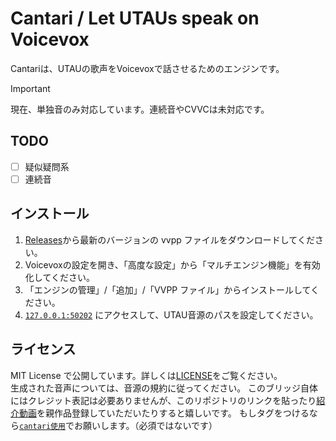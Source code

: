 # Cantari / Let UTAUs speak on Voicevox

Cantariは、UTAUの歌声をVoicevoxで話させるためのエンジンです。

> [!IMPORTANT]
> 現在、単独音のみ対応しています。連続音やCVVCは未対応です。

## TODO

- [ ] 疑似疑問系
- [ ] 連続音

## インストール

1. [Releases](https://github.com/sevenc-nanashi/cantari/releases)から最新のバージョンの vvpp ファイルをダウンロードしてください。
2. Voicevoxの設定を開き、「高度な設定」から「マルチエンジン機能」を有効化してください。
3. 「エンジンの管理」/「追加」/「VVPP ファイル」からインストールしてください。
4. [`127.0.0.1:50202`](http://127.0.0.1:50202) にアクセスして、UTAU音源のパスを設定してください。

## ライセンス

MIT License で公開しています。詳しくは[LICENSE](LICENSE)をご覧ください。  
生成された音声については、音源の規約に従ってください。
このブリッジ自体にはクレジット表記は必要ありませんが、このリポジトリのリンクを貼ったり[紹介動画](https://www.nicovideo.jp/watch/sm43856969)を親作品登録していただいたりすると嬉しいです。
もしタグをつけるなら[`cantari使用`](https://nicovideo.jp/tag/cantari使用)でお願いします。（必須ではないです）

<!-- 
# 自分用メモ

## リリース手順

1. CHANGELOG.md を更新
2. `git commit -am "Update: v0.0.0"`
3. `git tag v0.0.0`
4. `git push origin main --tags`
-->

